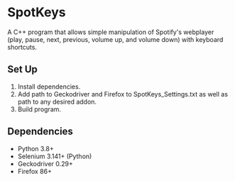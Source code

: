 # SpotKeys
A C++ program that allows simple manipulation of Spotify's webplayer (play, pause, next, previous, volume up, and volume down) with keyboard shortcuts.

## Set Up

1. Install dependencies.
2. Add path to Geckodriver and Firefox to SpotKeys_Settings.txt as well as path to any desired addon.
3. Build program.

## Dependencies

- Python 3.8+
- Selenium 3.141+ (Python)
- Geckodriver 0.29+
- Firefox 86+
